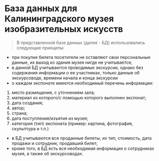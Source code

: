 # База данных для Калининградского музея изобразительных искусств

> В представленной базе данных (далее - БД) использовались следующие принципы:

* при покупке билета посетители не оставляют свои персональные данные, их выход из здания музея нигде не учитывается;
* в данной БД учитываются проводимые экскурсии, однако без содержания информации о ее участниках, только данные об экскурсоводе, времени начала и конца экскурсии
* о каждом экспонате имеется необходимый перечень информации:

1. место размещения, с уточнением зала;
2. материал из которого/с помощью которого выполнен экспонат;
3. дата создания;
4. автор;
5. страна;
6. дата поступления/изъятия из музея;
7. категория (тип) экспоната (пример: картина, фотография, скульптура и т.п.)

* в БД учитываются все проданные билеты, их тип, стоимость, дата продажи и сотрудник, продавший билет;
* кроме того, в БД есть вся необходимая информация о сотрудниках музея, а также об экскурсоводах.
